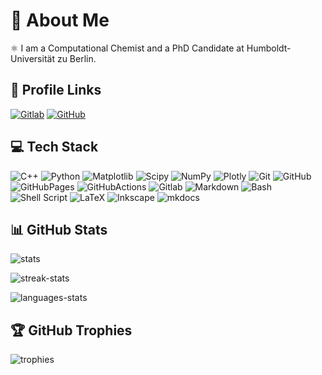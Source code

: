 # 💫 About Me

⚛️ I am a Computational Chemist and a PhD Candidate at Humboldt-Universität zu Berlin.

## 🔗 Profile Links

[![Gitlab](https://img.shields.io/badge/GitLab-FC6D26.svg?style=for-the-badge&logo=GitLab&logoColor=white)](https://gitlab.com/guri_theo_chem)
[![GitHub](https://img.shields.io/badge/GitHub-181717.svg?style=for-the-badge&logo=GitHub&logoColor=white)](https://github.com/GuriTheoChem)

## 💻 Tech Stack

![C++](https://img.shields.io/badge/c++-%2300599C.svg?style=for-the-badge&logo=c%2B%2B&logoColor=white)
![Python](https://img.shields.io/badge/python-3670A0?style=for-the-badge&logo=python&logoColor=ffdd54)
![Matplotlib](https://img.shields.io/badge/Matplotlib-%23ffffff.svg?style=for-the-badge&logo=Matplotlib&logoColor=black)
![Scipy](https://img.shields.io/badge/SciPy-%230C55A5.svg?style=for-the-badge&logo=scipy&logoColor=%white)
![NumPy](https://img.shields.io/badge/numpy-%23013243.svg?style=for-the-badge&logo=numpy&logoColor=white)
![Plotly](https://img.shields.io/badge/Plotly-%233F4F75.svg?style=for-the-badge&logo=plotly&logoColor=white)
![Git](https://img.shields.io/badge/Git-F05032.svg?style=for-the-badge&logo=Git&logoColor=white)
![GitHub](https://img.shields.io/badge/GitHub-181717.svg?style=for-the-badge&logo=GitHub&logoColor=white)
![GitHubPages](https://img.shields.io/badge/github%20pages-121013?style=for-the-badge&logo=github&logoColor=white)
![GitHubActions](https://img.shields.io/badge/GitHub%20Actions-2088FF.svg?style=for-the-badge&logo=GitHub-Actions&logoColor=white)
![Gitlab](https://img.shields.io/badge/GitLab-FC6D26.svg?style=for-the-badge&logo=GitLab&logoColor=white)
![Markdown](https://img.shields.io/badge/markdown-%23000000.svg?style=for-the-badge&logo=markdown&logoColor=white)
![Bash](https://img.shields.io/badge/GNU%20Bash-4EAA25.svg?style=for-the-badge&logo=GNU-Bash&logoColor=white)
![Shell Script](https://img.shields.io/badge/shell_script-%23121011.svg?style=for-the-badge&logo=gnu-bash&logoColor=white)
![LaTeX](https://img.shields.io/badge/latex-%23008080.svg?style=for-the-badge&logo=latex&logoColor=white)
![Inkscape](https://img.shields.io/badge/Inkscape-e0e0e0?style=for-the-badge&logo=inkscape&logoColor=080A13)
![mkdocs](https://img.shields.io/badge/Material%20for%20MkDocs-526CFE.svg?style=for-the-badge&logo=Material-for-MkDocs&logoColor=white)

## 📊 GitHub Stats

![stats](https://github-readme-stats.vercel.app/api?username=GuriTheoChem&theme=dracula&hide_border=false&include_all_commits=true&count_private=true)

![streak-stats](https://github-readme-streak-stats.herokuapp.com/?user=GuriTheoChem&theme=dracula&hide_border=false)

![languages-stats](https://github-readme-stats.vercel.app/api/top-langs/?username=GuriTheoChem&theme=dracula&hide_border=false&include_all_commits=true&count_private=true&layout=compact)

## 🏆 GitHub Trophies

![trophies](https://github-profile-trophy.vercel.app/?username=GuriTheoChem&theme=dracula&no-frame=false&no-bg=true&margin-w=4)

<!-- ### 🔝 Top Contributed Repo

![](https://github-contributor-stats.vercel.app/api?username=GuriTheoChem&limit=5&theme=dark&combine_all_yearly_contributions=true) -->

<!-- Proudly created with GPRM ( https://gprm.itsvg.in ) -->
